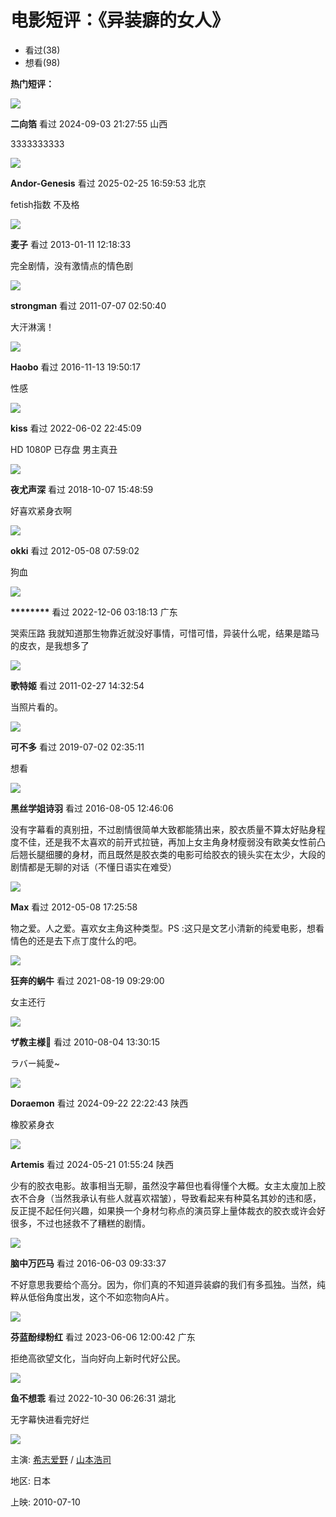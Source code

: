 # 电影短评：《异装癖的女人》

- 看过(38)
- 想看(98)

**热门短评：**

[![](https://img1.doubanio.com/icon/u166257835-10.jpg)](https://www.douban.com/people/166257835/ "二向箔")

**二向箔** 看过 2024-09-03 21:27:55 山西

3333333333

[![](https://img3.doubanio.com/icon/u1190682-83.jpg)](https://www.douban.com/people/ribble-libble/ "Andor-Genesis")

**Andor-Genesis** 看过 2025-02-25 16:59:53 北京

fetish指数 不及格

[![](https://img9.doubanio.com/icon/u2730487-4.jpg)](https://www.douban.com/people/btone0808/ "麦子")

**麦子** 看过 2013-01-11 12:18:33

完全剧情，没有激情点的情色剧

[![](https://img9.doubanio.com/icon/u3782076-86.jpg)](https://www.douban.com/people/SM0916/ "strongman")

**strongman** 看过 2011-07-07 02:50:40

大汗淋漓！

[![](https://img9.doubanio.com/icon/u1306152-5.jpg)](https://www.douban.com/people/zhanghaobo/ "Haobo")

**Haobo** 看过 2016-11-13 19:50:17

性感

[![](https://img3.doubanio.com/icon/u205924828-32.jpg)](https://www.douban.com/people/205924828/ "kiss")

**kiss** 看过 2022-06-02 22:45:09

HD 1080P 已存盘 男主真丑

[![](https://img1.doubanio.com/icon/u2883197-9.jpg)](https://www.douban.com/people/fuckjielun/ "夜尤声深")

**夜尤声深** 看过 2018-10-07 15:48:59

好喜欢紧身衣啊

[![](https://img9.doubanio.com/icon/u1713640-5.jpg)](https://www.douban.com/people/skullrider/ "okki")

**okki** 看过 2012-05-08 07:59:02

狗血

[![](https://img1.doubanio.com/icon/u170537735-179.jpg)](https://www.douban.com/people/170537735/ "********")

**\*\*\*\*\*\*\*\*** 看过 2022-12-06 03:18:13 广东

哭索压路 我就知道那生物靠近就没好事情，可惜可惜，异装什么呢，结果是踏马的皮衣，是我想多了

[![](https://img3.doubanio.com/icon/u1235627-123.jpg)](https://www.douban.com/people/Gothicalady/ "歌特姬")

**歌特姬** 看过 2011-02-27 14:32:54

当照片看的。

[![](https://img1.doubanio.com/icon/user_normal.jpg)](https://www.douban.com/people/194851892/ "可不多")

**可不多** 看过 2019-07-02 02:35:11

想看

[![](https://img9.doubanio.com/icon/u122440412-26.jpg)](https://www.douban.com/people/122440412/ "黑丝学姐诗羽")

**黑丝学姐诗羽** 看过 2016-08-05 12:46:06

没有字幕看的真别扭，不过剧情很简单大致都能猜出来，胶衣质量不算太好贴身程度不佳，还是我不太喜欢的前开式拉链，再加上女主角身材瘦弱没有欧美女性前凸后翘长腿细腰的身材，而且既然是胶衣类的电影可给胶衣的镜头实在太少，大段的剧情都是无聊的对话（不懂日语实在难受）

[![](https://img1.doubanio.com/icon/u51517940-9.jpg)](https://www.douban.com/people/gangadebingbing/ "Max")

**Max** 看过 2012-05-08 17:25:58

物之爱。人之爱。喜欢女主角这种类型。PS :这只是文艺小清新的纯爱电影，想看情色的还是去下点丁度什么的吧。

[![](https://img3.doubanio.com/icon/u189090683-33.jpg)](https://www.douban.com/people/189090683/ "狂奔的蜗牛")

**狂奔的蜗牛** 看过 2021-08-19 09:29:00

女主还行

[![](https://img2.doubanio.com/icon/u2476782-1.jpg)](https://www.douban.com/people/akizuki/ "ザ教主様🌸")

**ザ教主様🌸** 看过 2010-08-04 13:30:15

ラバー純愛~

[![](https://img9.doubanio.com/icon/u171258482-4.jpg)](https://www.douban.com/people/Doraemon214/ "Doraemon")

**Doraemon** 看过 2024-09-22 22:22:43 陕西

橡胶紧身衣

[![](https://img2.doubanio.com/icon/u156978500-31.jpg)](https://www.douban.com/people/156978500/ "Artemis")

**Artemis** 看过 2024-05-21 01:55:24 陕西

少有的胶衣电影。故事相当无聊，虽然没字幕但也看得懂个大概。女主太廋加上胶衣不合身（当然我承认有些人就喜欢褶皱），导致看起来有种莫名其妙的违和感，反正提不起任何兴趣，如果换一个身材匀称点的演员穿上量体裁衣的胶衣或许会好很多，不过也拯救不了糟糕的剧情。

[![](https://img1.doubanio.com/icon/u140191096-8.jpg)](https://www.douban.com/people/140191096/ "脑中万匹马")

**脑中万匹马** 看过 2016-06-03 09:33:37

不好意思我要给个高分。因为，你们真的不知道异装癖的我们有多孤独。当然，纯粹从低俗角度出发，这个不如恋物向A片。

[![](https://img1.doubanio.com/icon/u197677996-9.jpg)](https://www.douban.com/people/197677996/ "芬蓝酚绿粉红")

**芬蓝酚绿粉红** 看过 2023-06-06 12:00:42 广东

拒绝高欲望文化，当向好向上新时代好公民。

[![](https://img3.doubanio.com/icon/u177147470-12.jpg)](https://www.douban.com/people/177147470/ "鱼不想乖")

**鱼不想乖** 看过 2022-10-30 06:26:31 湖北

无字幕快进看完好烂

[![](https://img2.doubanio.com/view/photo/s_ratio_poster/public/p2894794291.webp)](https://movie.douban.com/subject/4898350/)

主演: [希志爱野](https://www.douban.com/personage/27211278/) / [山本浩司](https://www.douban.com/personage/27392254/)

地区: 日本

上映: 2010-07-10
